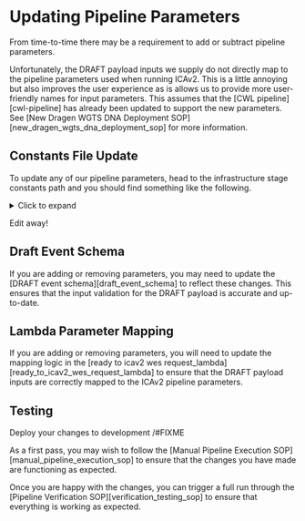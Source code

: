 # Updating Pipeline Parameters

From time-to-time there may be a requirement to add or subtract pipeline parameters.

Unfortunately, the DRAFT payload inputs we supply do not directly map to the pipeline parameters used when running ICAv2.
This is a little annoying but also improves the user experience as is allows us to provide more user-friendly names for input parameters.
This assumes that the [CWL pipeline][cwl-pipeline] has already been updated to support the new parameters. See [New Dragen WGTS DNA Deployment SOP][new_dragen_wgts_dna_deployment_sop] for more information.

## Constants File Update

To update any of our pipeline parameters, head to the infrastructure stage constants path and you should find something like the following.

<details>

<summary>Click to expand</summary>

```typescript
export const DEFAULT_WORKFLOW_INPUTS_BY_VERSION_MAP: Record<WorkflowVersionType, object> = {
  '4.4.4': {
    // Alignment options (both germline and somatic)
    alignmentOptions: {
      enableDuplicateMarking: true,
      qcCoverage: [
        // FCC Germline
        {
          name: 'fcc',
          region:
            's3://reference-data-503977275616-ap-southeast-2/refdata/gene-panels/v2--0/germline/umccr_predisposition_genes.transcript_regions.bed',
          reportType: 'cov_report',
        },
        // UMCCR Somatic
        {
          name: 'umccr',
          region:
            's3://reference-data-503977275616-ap-southeast-2/refdata/gene-panels/v2--0/somatic/umccr_cancer_genes.gene_regions.bed',
          reportType: 'cov_report',
        },
      ],
    },
    // Targeted caller options (germline only)
    targetedCallerOptions: {
      enableTargeted: ['cyp2d6'],
    },
    // SNV / MNV options (both germline and somatic)
    snvVariantCallerOptions: {
      // Contamination estimation
      qcDetectContamination: true,
      // Phased variants distance
      vcMnvEmitComponentCalls: true,
      vcCombinePhasedVariantsDistanceSnvsOnly: 2,
      vcCombinePhasedVariantsDistance: 2,
    },
    // CNV Options (somatic only)
    somaticCnvCallerOptions: {
      enableCnv: true,
      enableHrd: true,
      cnvUseSomaticVcBaf: true,
    },
    // SV Options (somatic only)
    somaticSvCallerOptions: {
      enableSv: true,
    },
    // MSI Options (somatic only) - Requires MSI reference file
    somaticMsiOptions: {
      msiCommand: 'tumor-normal',
      msiMicrosatellitesFile: MSI_REFERENCE_PATH_MAP['4.4.4'],
      // 40 suggested here - https://help.dragen.illumina.com/product-guide/dragen-v4.4/dragen-recipes/dna-somatic-tumor-normal-solid-wgs#msi
      msiCoverageThreshold: 40, // Default is 60 (allegedly) but it's not actually a default
    },
    // TMB Requires nirvana annotation data (somatic only)
    somaticNirvanaAnnotationOptions: {
      enableVariantAnnotation: true,
      variantAnnotationAssembly: 'GRCh38',
      // Not required but saves us having to do through the nirvana download step
      // Which can break without any error messages
      variantAnnotationData: VARIANT_ANNOTATION_DATA_PATH_MAP['4.4.4'],
    },
    // Also need to enable TMB
    somaticTmbOptions: {
      enableTmb: true,
    },
  },
}
```

</details>

Edit away!

## Draft Event Schema

If you are adding or removing parameters, you may need to update the [DRAFT event schema][draft_event_schema] to reflect these changes.
This ensures that the input validation for the DRAFT payload is accurate and up-to-date.

## Lambda Parameter Mapping

If you are adding or removing parameters, you will need to update the mapping logic in the [ready to icav2 wes request_lambda][ready_to_icav2_wes_request_lambda] to ensure that the
DRAFT payload inputs are correctly mapped to the ICAv2 pipeline parameters.

## Testing

Deploy your changes to development /#FIXME

As a first pass, you may wish to follow the [Manual Pipeline Execution SOP][manual_pipeline_execution_sop] to ensure
that the changes you have made are functioning as expected.

Once you are happy with the changes, you can trigger a full run through the [Pipeline Verification SOP][verification_testing_sop] to ensure that everything is working as expected.
